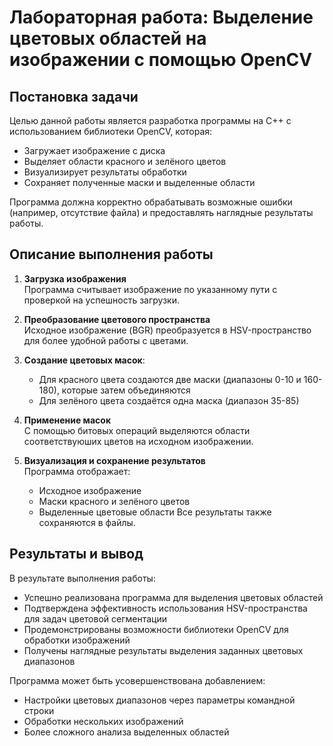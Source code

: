 # Лабораторная работа: Выделение цветовых областей на изображении с помощью OpenCV

##  Постановка задачи

Целью данной работы является разработка программы на C++ с использованием библиотеки OpenCV, которая:
- Загружает изображение с диска
- Выделяет области красного и зелёного цветов
- Визуализирует результаты обработки
- Сохраняет полученные маски и выделенные области

Программа должна корректно обрабатывать возможные ошибки (например, отсутствие файла) и предоставлять наглядные результаты работы.

##  Описание выполнения работы

1. **Загрузка изображения**  
   Программа считывает изображение по указанному пути с проверкой на успешность загрузки.

2. **Преобразование цветового пространства**  
   Исходное изображение (BGR) преобразуется в HSV-пространство для более удобной работы с цветами.

3. **Создание цветовых масок**:
   - Для красного цвета создаются две маски (диапазоны 0-10 и 160-180), которые затем объединяются
   - Для зелёного цвета создаётся одна маска (диапазон 35-85)

4. **Применение масок**  
   С помощью битовых операций выделяются области соответствуюших цветов на исходном изображении.

5. **Визуализация и сохранение результатов**  
   Программа отображает:
   - Исходное изображение
   - Маски красного и зелёного цветов
   - Выделенные цветовые области
   Все результаты также сохраняются в файлы.

##  Результаты и вывод

В результате выполнения работы:
- Успешно реализована программа для выделения цветовых областей
- Подтверждена эффективность использования HSV-пространства для задач цветовой сегментации
- Продемонстрированы возможности библиотеки OpenCV для обработки изображений
- Получены наглядные результаты выделения заданных цветовых диапазонов

Программа может быть усовершенствована добавлением:
- Настройки цветовых диапазонов через параметры командной строки
- Обработки нескольких изображений
- Более сложного анализа выделенных областей
